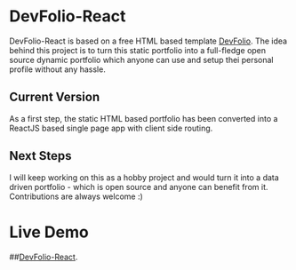 # DevFolio-React

DevFolio-React is based on a free HTML based template [DevFolio](https://bootstrapmade.com/devfolio-bootstrap-portfolio-html-template/).
The idea behind this project is to turn this static portfolio into a full-fledge open source dynamic portfolio which anyone can use and setup thei personal profile without any hassle.

## Current Version

As a first step, the static HTML based portfolio has been converted into a ReactJS based single page app with client side routing. 

## Next Steps
I will keep working on this as a hobby project and would turn it into a data driven portfolio - which is open source and anyone can benefit from it. Contributions are always welcome :) 

# Live Demo
##[DevFolio-React](https://umerkb.github.io/dev-folio-react/).
